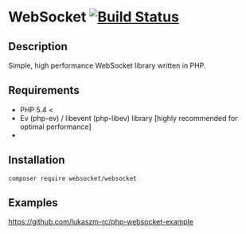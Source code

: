 # WebSocket [![Build Status](https://travis-ci.org/lukaszm-rc/php-websocket.svg?branch=master)](https://travis-ci.org/lukaszm-rc/WebSocket)
## Description
Simple, high performance WebSocket library written in PHP. 

## Requirements
- PHP 5.4 <
- Ev (php-ev) / libevent (php-libev) library [highly recommended for optimal performance]
- 
## Installation
```
composer require websocket/websocket
```

## Examples
https://github.com/lukaszm-rc/php-websocket-example
